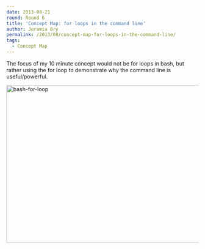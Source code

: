 ```yaml
---
date: 2013-08-21
round: Round 6
title: 'Concept Map: for loops in the command line'
author: Jeramia Ory
permalink: /2013/08/concept-map-for-loops-in-the-command-line/
tags:
  - Concept Map
---
```

The focus of my 10 minute concept would not be for loops in bash, but rather using the for loop to demonstrate why the command line is useful/powerful.

[<img class="aligncenter size-large wp-image-4000" alt="bash-for-loop" src="http://teaching.software-carpentry.org/wp-content/uploads/2013/08/bash-for-loop-1024x598.jpeg" width="707" height="412" />][1]

 [1]: http://teaching.software-carpentry.org/wp-content/uploads/2013/08/bash-for-loop.jpeg
